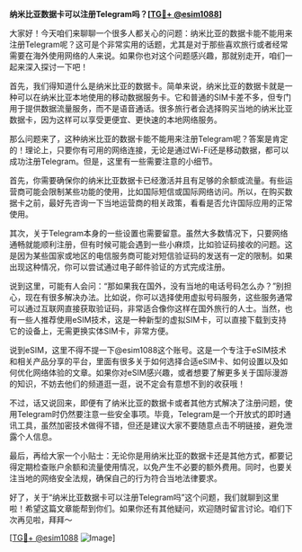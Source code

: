 **纳米比亚数据卡可以注册Telegram吗？[[TG💪+ @esim1088](https://t.me/s/esim1088)]**

大家好！今天咱们来聊聊一个很多人都关心的问题：纳米比亚的数据卡能不能用来注册Telegram呢？这可是个非常实用的话题，尤其是对于那些喜欢旅行或者经常需要在海外使用网络的人来说。如果你也对这个问题感兴趣，那就别走开，咱们一起来深入探讨一下吧！

首先，我们得知道什么是纳米比亚的数据卡。简单来说，纳米比亚的数据卡就是一种可以在纳米比亚本地使用的移动数据服务卡。它和普通的SIM卡差不多，但专门用于提供数据流量服务，而不是语音通话。很多旅行者会选择购买当地的纳米比亚数据卡，因为这样可以享受更便宜、更快速的本地网络服务。

那么问题来了，这种纳米比亚的数据卡能不能用来注册Telegram呢？答案是肯定的！理论上，只要你有可用的网络连接，无论是通过Wi-Fi还是移动数据，都可以成功注册Telegram。但是，这里有一些需要注意的小细节。

首先，你需要确保你的纳米比亚数据卡已经激活并且有足够的余额或流量。有些运营商可能会限制某些功能的使用，比如国际短信或国际网络访问。所以，在购买数据卡之前，最好先咨询一下当地运营商的相关政策，看看是否允许国际应用的正常使用。

其次，关于Telegram本身的一些设置也需要留意。虽然大多数情况下，只要网络通畅就能顺利注册，但有时候可能会遇到一些小麻烦，比如验证码接收的问题。这是因为某些国家或地区的电信服务商可能对短信验证码的发送有一定的限制。如果出现这种情况，你可以尝试通过电子邮件验证的方式完成注册。

说到这里，可能有人会问：“那如果我在国外，没有当地的电话号码怎么办？”别担心，现在有很多解决办法。比如说，你可以选择使用虚拟号码服务，这些服务通常可以通过互联网直接获取验证码，非常适合像你这样在国外旅行的人士。当然，也有一些人推荐使用eSIM技术，这是一种新型的虚拟SIM卡，可以直接下载到支持它的设备上，无需更换实体SIM卡，非常方便。

说到eSIM，这里不得不提一下@esim1088这个账号。这是一个专注于eSIM技术和相关产品分享的平台，里面有很多关于如何选择合适eSIM卡、如何设置以及如何优化网络体验的文章。如果你对eSIM感兴趣，或者想要了解更多关于国际漫游的知识，不妨去他们的频道逛一逛，说不定会有意想不到的收获哦！

不过，话又说回来，即便有了纳米比亚的数据卡或者其他方式解决了注册问题，使用Telegram时仍然要注意一些安全事项。毕竟，Telegram是一个开放式的即时通讯工具，虽然加密技术做得不错，但还是建议大家不要随意点击不明链接，避免泄露个人信息。

最后，再给大家一个小贴士：无论你是用纳米比亚的数据卡还是其他方式，都要记得定期检查账户余额和流量使用情况，以免产生不必要的额外费用。同时，也要关注当地的网络安全法规，确保自己的行为符合当地法律要求。

好了，关于“纳米比亚数据卡可以注册Telegram吗”这个问题，我们就聊到这里啦！希望这篇文章能帮到你们。如果你还有其他疑问，欢迎随时留言讨论。咱们下次再见啦，拜拜～

[[TG💪+ @esim1088](https://t.me/s/esim1088) ![Image](https://i.postimg.cc/4NQfJmqS/Snipaste-2025-05-13-00-14-12.png)]